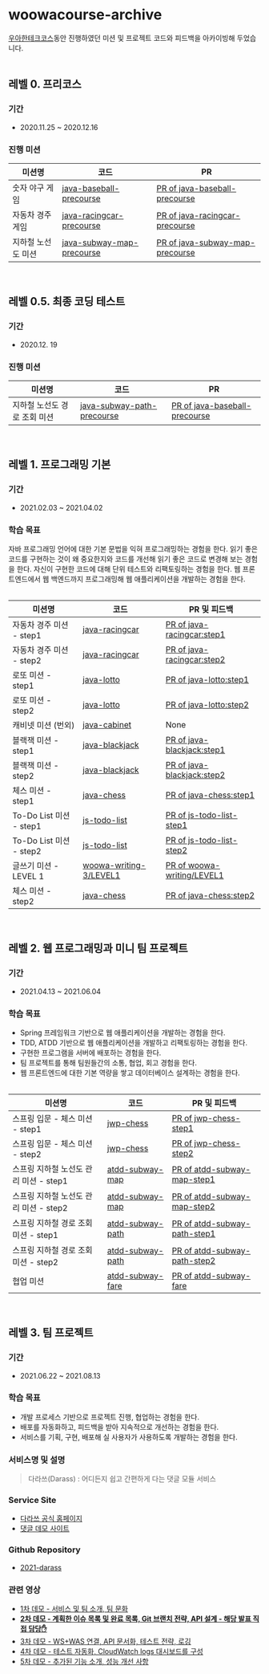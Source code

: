 # woowacourse-archive
[우아한테크코스](https://woowacourse.github.io/)동안 진행하였던 미션 및 프로젝트 코드와 피드백을 아카이빙해 두었습니다.
</br></br>

## 레벨 0. 프리코스
### 기간
- 2020.11.25 ~ 2020.12.16

### 진행 미션
|미션명|코드|PR|
|------|---|---|
|숫자 야구 게임|[java-baseball-precourse](https://github.com/pjy1368/java-baseball-precourse/tree/feature/baseball)|[PR of java-baseball-precourse](https://github.com/woowacourse/java-baseball-precourse/pull/246#event-5657852739)|
|자동차 경주 게임|[java-racingcar-precourse](https://github.com/pjy1368/java-racingcar-precourse/tree/feature/racingcar)|[PR of java-racingcar-precourse](https://github.com/pjy1368/java-racingcar-precourse/tree/feature/racingcar)|
|지하철 노선도 미션|[java-subway-map-precourse](https://github.com/pjy1368/java-subway-map-precourse/tree/feature/subway)|[PR of java-subway-map-precourse](https://github.com/woowacourse/java-subway-map-precourse/pull/70)|

</br>

## 레벨 0.5. 최종 코딩 테스트
### 기간
- 2020.12. 19

### 진행 미션
|미션명|코드|PR|
|------|---|---|
|지하철 노선도 경로 조회 미션|[java-subway-path-precourse](https://github.com/pjy1368/java-subway-path-precourse/tree/feature/subway-path)|[PR of java-baseball-precourse](https://github.com/woowacourse/java-baseball-precourse/pull/246#event-5657852739)|[PR of java-subwway-path-precourse](https://github.com/woowacourse/java-subway-path-precourse/pull/66)|

</br>


## 레벨 1. 프로그래밍 기본
### 기간
- 2021.02.03 ~ 2021.04.02

### 학습 목표
자바 프로그래밍 언어에 대한 기본 문법을 익혀 프로그래밍하는 경험을 한다.
읽기 좋은 코드를 구현하는 것이 왜 중요한지와 코드를 개선해 읽기 좋은 코드로 변경해 보는 경험을 한다.
자신이 구현한 코드에 대해 단위 테스트와 리팩토링하는 경험을 한다.
웹 프론트엔드에서 웹 백엔드까지 프로그래밍해 웹 애플리케이션을 개발하는 경험을 한다.</br></br>

|미션명|코드|PR 및 피드백|
|------|---|---|
|자동차 경주 미션 - step1|[java-racingcar](https://github.com/pjy1368/java-racingcar/tree/pjy1368)|[PR of java-racingcar:step1](https://github.com/woowacourse/java-racingcar/pull/123#event-4295280662)|
|자동차 경주 미션 - step2|[java-racingcar](https://github.com/pjy1368/java-racingcar/tree/pjy1368)|[PR of java-racingcar:step2](https://github.com/woowacourse/java-racingcar/pull/156#event-4302312101)|
|로또 미션 - step1|[java-lotto](https://github.com/pjy1368/java-lotto/tree/step1)|[PR of java-lotto:step1](https://github.com/woowacourse/java-lotto/pull/229)|
|로또 미션 - step2|[java-lotto](https://github.com/pjy1368/java-lotto/tree/step2)|[PR of java-lotto:step2](https://github.com/woowacourse/java-lotto/pull/298)|
|캐비넷 미션 (번외)|[java-cabinet](https://github.com/pjy1368/java-cabinet)|None|
|블랙잭 미션 - step1|[java-blackjack](https://github.com/pjy1368/java-blackjack/tree/step1)|[PR of java-blackjack:step1](https://github.com/woowacourse/java-blackjack/pull/115)|
|블랙잭 미션 - step2|[java-blackjack](https://github.com/pjy1368/java-blackjack/tree/step2)|[PR of java-blackjack:step2](https://github.com/woowacourse/java-blackjack/pull/172)|
|체스 미션 - step1|[java-chess](https://github.com/pjy1368/java-chess/tree/step1)|[PR of java-chess:step1](https://github.com/woowacourse/java-chess/pull/162)|
|To-Do List 미션 - step1|[js-todo-list](https://github.com/pjy1368/js-todo-list-step1/tree/step1)|[PR of js-todo-list-step1](https://github.com/woowacourse/js-todo-list-step1/pull/14)|
|To-Do List 미션 - step2|[js-todo-list](https://github.com/pjy1368/js-todo-list-step2/tree/step1)|[PR of js-todo-list-step2](https://github.com/woowacourse/js-todo-list-step2/pull/1)|
|글쓰기 미션 - LEVEL 1|[woowa-writing-3/LEVEL1](https://github.com/pjy1368/woowa-writing-3/blob/pjy1368/LEVEL1.md)|[PR of woowa-writing/LEVEL1](https://github.com/woowacourse/woowa-writing-3/pull/8)|
|체스 미션 - step2|[java-chess](https://github.com/pjy1368/java-chess/tree/step2)|[PR of java-chess:step2](https://github.com/woowacourse/java-chess/pull/218)|

</br>

## 레벨 2. 웹 프로그래밍과 미니 팀 프로젝트
### 기간
- 2021.04.13 ~ 2021.06.04

### 학습 목표
- Spring 프레임워크 기반으로 웹 애플리케이션을 개발하는 경험을 한다.
- TDD, ATDD 기반으로 웹 애플리케이션을 개발하고 리팩토링하는 경험을 한다.
- 구현한 프로그램을 서버에 배포하는 경험을 한다.
- 팀 프로젝트를 통해 팀원들간의 소통, 협업, 회고 경험을 한다.
- 웹 프론트엔드에 대한 기본 역량을 쌓고 데이터베이스 설계하는 경험을 한다.</br></br>


|미션명|코드|PR 및 피드백|
|------|---|---|
|스프링 입문 - 체스 미션 - step1|[jwp-chess](https://github.com/pjy1368/jwp-chess/tree/step1)|[PR of jwp-chess-step1](https://github.com/woowacourse/jwp-chess/pull/261)|
|스프링 입문 - 체스 미션 - step2|[jwp-chess](https://github.com/pjy1368/jwp-chess/tree/step2)|[PR of jwp-chess-step2](https://github.com/woowacourse/jwp-chess/pull/273)|
|스프링 지하철 노선도 관리 미션 - step1|[atdd-subway-map](https://github.com/pjy1368/atdd-subway-map/tree/step1)|[PR of atdd-subway-map-step1](https://github.com/woowacourse/atdd-subway-map/pull/70)|
|스프링 지하철 노선도 관리 미션 - step2|[atdd-subway-map](https://github.com/pjy1368/atdd-subway-map/tree/step2)|[PR of atdd-subway-map-step2](https://github.com/woowacourse/atdd-subway-map/pull/124)|
|스프링 지하철 경로 조회 미션 - step1|[atdd-subway-path](https://github.com/pjy1368/atdd-subway-path/step1)|[PR of atdd-subway-path-step1](https://github.com/woowacourse/atdd-subway-path/pull/63)|
|스프링 지하철 경로 조회 미션 - step2|[atdd-subway-path](https://github.com/pjy1368/atdd-subway-path/step2)|[PR of atdd-subway-path-step2](https://github.com/woowacourse/atdd-subway-path/pull/105)|
|협업 미션|[atdd-subway-fare](https://github.com/pjy1368/atdd-subway-fare/tree/step1)|[PR of atdd-subway-fare](https://github.com/woowacourse/atdd-subway-fare/pull/4)|

</br>

## 레벨 3. 팀 프로젝트
### 기간
- 2021.06.22 ~ 2021.08.13

### 학습 목표
- 개발 프로세스 기반으로 프로젝트 진행, 협업하는 경험을 한다.
- 배포를 자동화하고, 피드백을 받아 지속적으로 개선하는 경험을 한다.
- 서비스를 기획, 구현, 배포해 실 사용자가 사용하도록 개발하는 경험을 한다.

### 서비스명 및 설명
> 다라쓰(Darass) : 어디든지 쉽고 간편하게 다는 댓글 모듈 서비스

### Service Site
- [다라쓰 공식 홈페이지](https://darass.co.kr)
- [댓글 데모 사이트](https://darass-test.tistory.com/1)

### Github Repository

- [2021-darass](https://github.com/woowacourse-teams/2021-darass)

### 관련 영상

- [1차 데모 - 서비스 및 팀 소개, 팀 문화](https://www.youtube.com/watch?v=A_CtcuMcieY)
- **[2차 데모 - 계획한 이슈 목록 및 완료 목록, Git 브랜치 전략, API 설계 - 해당 발표 직접 담당✋](https://www.youtube.com/watch?v=ysz3Zbiy11I)**
- [3차 데모 - WS+WAS 연결, API 문서화, 테스트 전략, 로깅](https://www.youtube.com/watch?v=RjfRiJBg65M)
- [4차 데모 - 테스트 자동화, CloudWatch logs 대시보드를 구성](https://www.youtube.com/watch?v=_Rolldacpik)
- [5차 데모 - 추가된 기능 소개, 성능 개선 사항](https://www.youtube.com/watch?v=SaF-LEq3vxg)
